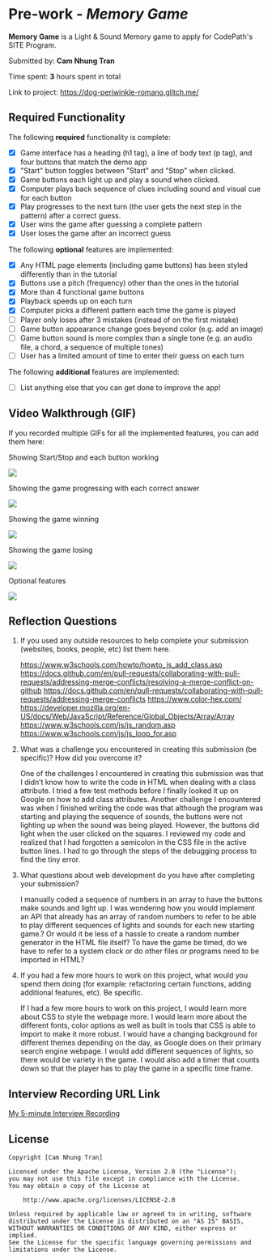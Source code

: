 # Pre-work - _Memory Game_

**Memory Game** is a Light & Sound Memory game to apply for CodePath's SITE Program.

Submitted by: **Cam Nhung Tran**

Time spent: **3** hours spent in total

Link to project: https://dog-periwinkle-romano.glitch.me/

## Required Functionality

The following **required** functionality is complete:

- [x] Game interface has a heading (h1 tag), a line of body text (p tag), and four buttons that match the demo app
- [x] "Start" button toggles between "Start" and "Stop" when clicked.
- [x] Game buttons each light up and play a sound when clicked.
- [x] Computer plays back sequence of clues including sound and visual cue for each button
- [x] Play progresses to the next turn (the user gets the next step in the pattern) after a correct guess.
- [x] User wins the game after guessing a complete pattern
- [x] User loses the game after an incorrect guess

The following **optional** features are implemented:

- [x] Any HTML page elements (including game buttons) has been styled differently than in the tutorial
- [x] Buttons use a pitch (frequency) other than the ones in the tutorial
- [x] More than 4 functional game buttons
- [x] Playback speeds up on each turn
- [x] Computer picks a different pattern each time the game is played
- [ ] Player only loses after 3 mistakes (instead of on the first mistake)
- [ ] Game button appearance change goes beyond color (e.g. add an image)
- [ ] Game button sound is more complex than a single tone (e.g. an audio file, a chord, a sequence of multiple tones)
- [ ] User has a limited amount of time to enter their guess on each turn

The following **additional** features are implemented:

- [ ] List anything else that you can get done to improve the app!

## Video Walkthrough (GIF)

If you recorded multiple GIFs for all the implemented features, you can add them here:

Showing Start/Stop and each button working

![](http://g.recordit.co/z8LGRovWD1.gif)

Showing the game progressing with each correct answer

![](http://g.recordit.co/JhiI2MLbsW.gif)

Showing the game winning

![](http://g.recordit.co/y29wEBX5PN.gif)

Showing the game losing

![](http://g.recordit.co/EpbJsi3vKB.gif)

Optional features

![](http://g.recordit.co/xO1hbh8r8b.gif)

## Reflection Questions

1. If you used any outside resources to help complete your submission (websites, books, people, etc) list them here.

   https://www.w3schools.com/howto/howto_js_add_class.asp
   https://docs.github.com/en/pull-requests/collaborating-with-pull-requests/addressing-merge-conflicts/resolving-a-merge-conflict-on-github
   https://docs.github.com/en/pull-requests/collaborating-with-pull-requests/addressing-merge-conflicts
   https://www.color-hex.com/
   https://developer.mozilla.org/en-US/docs/Web/JavaScript/Reference/Global_Objects/Array/Array
   https://www.w3schools.com/js/js_random.asp
   https://www.w3schools.com/js/js_loop_for.asp

2. What was a challenge you encountered in creating this submission (be specific)? How did you overcome it?

   One of the challenges I encountered in creating this submission was that I didn’t know how to write the code in HTML when dealing with a class attribute. I tried a few test methods before I finally looked it up on Google on how to add class attributes. Another challenge I encountered was when I finished writing the code was that although the program was starting and playing the sequence of sounds, the buttons were not lighting up when the sound was being played. However, the buttons did light when the user clicked on the squares. I reviewed my code and realized that I had forgotten a semicolon in the CSS file in the active button lines. I had to go through the steps of the debugging process to find the tiny error.

3. What questions about web development do you have after completing your submission?

   I manually coded a sequence of numbers in an array to have the buttons make sounds and light up. I was wondering how you would implement an API that already has an array of random numbers to refer to be able to play different sequences of lights and sounds for each new starting game.? Or would it be less of a hassle to create a random number generator in the HTML file itself? To have the game be timed, do we have to refer to a system clock or do other files or programs need to be imported in HTML?

4. If you had a few more hours to work on this project, what would you spend them doing (for example: refactoring certain functions, adding additional features, etc). Be specific.

   If I had a few more hours to work on this project, I would learn more about CSS to style the webpage more. I would learn more about the different fonts, color options as well as built in tools that CSS is able to import to make it more robust. I would have a changing background for different themes depending on the day, as Google does on their primary search engine webpage. I would add different sequences of lights, so there would be variety in the game. I would also add a timer that counts down so that the player has to play the game in a specific time frame.

## Interview Recording URL Link

[My 5-minute Interview Recording](https://youtu.be/e4BbDWuVdsI)

## License

    Copyright [Cam Nhung Tran]

    Licensed under the Apache License, Version 2.0 (the "License");
    you may not use this file except in compliance with the License.
    You may obtain a copy of the License at

        http://www.apache.org/licenses/LICENSE-2.0

    Unless required by applicable law or agreed to in writing, software
    distributed under the License is distributed on an "AS IS" BASIS,
    WITHOUT WARRANTIES OR CONDITIONS OF ANY KIND, either express or implied.
    See the License for the specific language governing permissions and
    limitations under the License.
